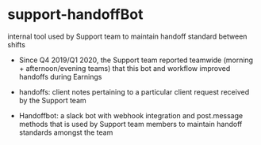 # support-handoffBot
internal tool used by Support team to maintain handoff standard between shifts


- Since Q4 2019/Q1 2020, the Support team reported teamwide (morning + afternoon/evening teams) that this bot and workflow improved 
handoffs during Earnings

- handoffs: client notes pertaining to a particular client request received by the Support team 
- Handoffbot: a slack bot with webhook integration and post.message methods that is used by Support team members to maintain
handoff standards amongst the team 

 




